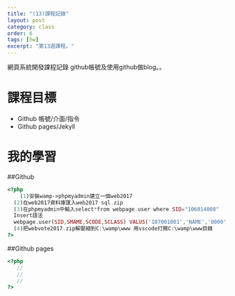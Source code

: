 ```yaml
---
title: "(13)課程記錄"
layout: post
category: class
order: 6
tags: [hw]
excerpt: "第13週課程。"
---
```

網頁系統開發課程記錄
github帳號及使用github做blog。。

# 課程目標
- Github 帳號/介面/指令
- Github pages/Jekyll

# 我的學習

##Github



```php
<?php
    (1)安裝wamp->phpmyadmin建立一個web2017
  (2)在web2017資料庫匯入web2017 sql.zip
  (3)在phpmyadmin中輸入select*from webpage.user where SID="106014008"
  Insert語法
  webpage.user(SID,SMAME,SCODE,SCLASS) VALUS('107001001','NAME','0000','W3')
  (4)把webvote2017.zip解壓縮到C:\wamp\www 用vscode打開C:\wamp\www目錄
?>
```
##Github pages

```php
<?php
   //
   //
   //
?>
```


[1]: https://github.com/        "GitHub"
[2]: https://pages.github.com/  "GitHub Pages"
[3]: https://jekyllrb.com/      "Jekyll"
[4]: http://markdown.tw         "Markdown文件"
[5]: http://dillinger.io/       "Dillinger"








